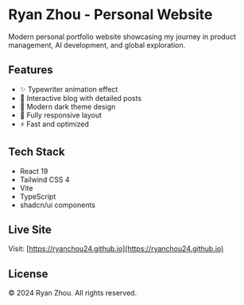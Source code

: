 # Ryan Zhou - Personal Website

Modern personal portfolio website showcasing my journey in product management, AI development, and global exploration.

## Features

- ✨ Typewriter animation effect
- 📝 Interactive blog with detailed posts
- 🎨 Modern dark theme design
- 📱 Fully responsive layout
- ⚡ Fast and optimized

## Tech Stack

- React 19
- Tailwind CSS 4
- Vite
- TypeScript
- shadcn/ui components

## Live Site

Visit: [https://ryanchou24.github.io](https://ryanchou24.github.io)

## License

© 2024 Ryan Zhou. All rights reserved.
